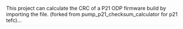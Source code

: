  This project can calculate the CRC of a P21 ODP firmware build by importing the file.
(forked from pump_p21_checksum_calculator for p21 tefc)...
